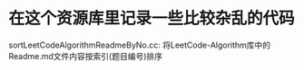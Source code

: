 # 在这个资源库里记录一些比较杂乱的代码

sortLeetCodeAlgorithmReadmeByNo.cc: 将LeetCode-Algorithm库中的Readme.md文件内容按索引(题目编号)排序
